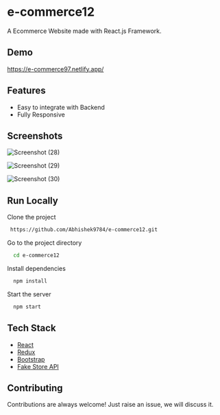 # e-commerce12

A Ecommerce Website made with React.js Framework.


## Demo

https://e-commerce97.netlify.app/

## Features

- Easy to integrate with Backend
- Fully Responsive


## Screenshots

![Screenshot (28)](https://github.com/user-attachments/assets/4d8bb694-045b-4872-b409-6e605b746ceb)




![Screenshot (29)](https://github.com/user-attachments/assets/01618482-9f1d-47ad-a94f-75499405af0e)




![Screenshot (30)](https://github.com/user-attachments/assets/82a58ddc-6cb1-4a93-8eb5-b598df8d29de)





## Run Locally

Clone the project

```bash
 https://github.com/Abhishek9784/e-commerce12.git
```

Go to the project directory

```bash
  cd e-commerce12
```

Install dependencies

```bash
  npm install
```

Start the server

```bash
  npm start
```



## Tech Stack

* [React](https://reactjs.org/)
* [Redux](https://redux.js.org/)
* [Bootstrap](https://getbootstrap.com/)
* [Fake Store API](https://fakestoreapi.com/)

## Contributing

Contributions are always welcome!
Just raise an issue, we will discuss it.

